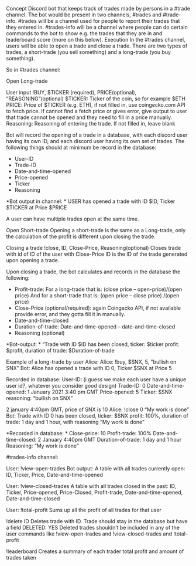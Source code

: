 Concept 
Discord bot that keeps track of trades made by persons in a #trade channel. 
The bot would be present in two channels, #trades and #trade-info. #trades will be a channel used for people to report their trades that they entered in. #trades-info will be a channel where people can do certain commands to the bot to show e.g. the trades that they are in and leaderboard score (more on this below). 
Execution 
In the #trades channel, users will be able to open a trade and close a trade. There are two types of trades, a short-trade (you sell something) and a long-trade (you buy something). 

So in #trades channel:

Open Long-trade

User input
!BUY, $TICKER (required), PRICE(optional), “REASONING”(optional)
$TICKER: Ticker of the coin, so for example $ETH
PRICE: Price of $TICKER (e.g. ETH), if not filled in, use coingecko.com API to fetch price. If cannot find a fetch price or gives error, give output to user that trade cannot be opened and they need to fill in a price manually. 
Reasoning: Reasoning of entering the trade. If not filled in, leave blank

Bot will record the opening of a trade in a database, with each discord user having its own ID, and each discord user having its own set of trades. The following things should at minimum be record in the database: 
- User-ID
- Trade-ID
- Date-and-time-opened 
- Price-opened
- Ticker
- Reasoning


*Bot output in channel: *
USER has opened a trade with ID $ID, Ticker $TICKER at Price $PRICE

A user can have multiple trades open at the same time. 

Open Short-trade
Opening a short-trade is the same as a Long-trade, only the calculation of the profit is different upon closing the trade. 

Closing a trade
!close, ID, Close-Price, Reasoning(optional)
Closes trade with id of ID of the user with Close-Price
ID is the ID of the trade generated upon opening a trade. 

Upon closing a trade, the bot calculates and records in the database the following:
- Profit-trade:
For a long-trade that is: (close price – open-price)/(open price)
And for a short-trade that is: (open price –  close price) /(open price)
- Close-Price (optional/required): again Coingecko API, if not available provide error, and they gotta fill it in manually.
- Date-and-time-closed
- Duration-of-trade: Date-and-time-opened – date-and-time-closed
- Reasoning (optional)

*Bot-output: *
“Trade with ID $ID has been closed, ticker: $ticker profit: $profit, duration of trade: $Duration-of-trade

Example of a long-trade by user Alice: 
Alice: !buy, $SNX, 5, "bullish on SNX”
Bot: Alice has opened a trade with ID 0, Ticker $SNX at Price 5

Recorded in database:
User-ID: (i guess we make each user have a unique user id?, whatever you consider good design)
Trade-ID: 0
Date-and-time-opened: 1 January 2021 3:40 pm GMT
Price-opened: 5
Ticker: $SNX
reasoning: “bullish on SNX” 

2 january 4:40pm GMT, price of SNX is 10
Alice: !close 0 “My work is done” 
Bot: Trade with ID 0 has been closed, ticker: $SNX profit: 100%, duration of trade: 1 day and 1 hour, with reasoning “My work is done” 

*Recorded in database: *
Close-price: 10
Profit-trade: 100%
Date-and-time-closed: 2 January 4:40pm GMT
Duration-of-trade: 1 day and 1 hour
Reasoning: “My work is done” 

#trades-info channel:

User: !view-open-trades
Bot output:
A table with all trades currently open: 
ID, Ticker, Price, Date-and-time-opened 

User: !view-closed-trades
A table with all trades closed in the past: 
ID, Ticker, Price-opened, Price-Closed, Profit-trade, Date-and-time-opened, Date-and-time-closed

User: !total-profit
Sums up all the profit of all trades for that user

!delete ID
Deletes trade with ID. Trade should stay in the database but have a field DELETED: YES Deleted trades shouldn’t be included in any of the user commands like !view-open-trades and !view-closed-trades and !total-profit

!leaderboard
Creates a summary of each trader total profit and amount of trades taken